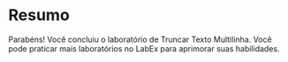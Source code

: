 # Resumo

Parabéns! Você concluiu o laboratório de Truncar Texto Multilinha. Você pode praticar mais laboratórios no LabEx para aprimorar suas habilidades.
